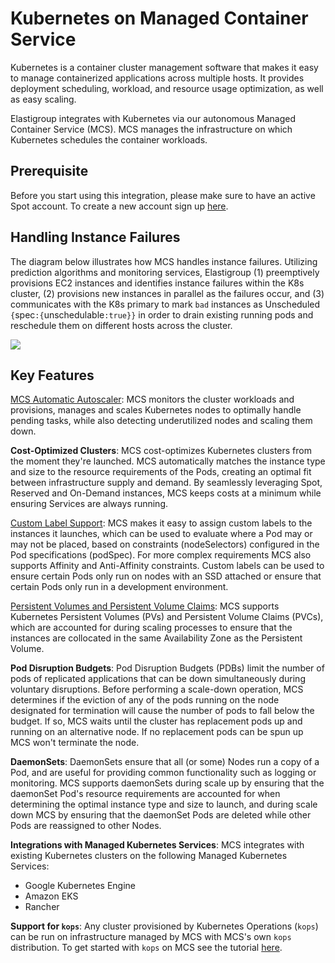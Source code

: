 # Kubernetes on Managed Container Service

Kubernetes is a container cluster management software that makes it easy to manage containerized applications across multiple hosts. It provides deployment scheduling, workload, and resource usage optimization, as well as easy scaling.

Elastigroup integrates with Kubernetes via our autonomous Managed Container Service (MCS). MCS manages the infrastructure on which Kubernetes schedules the container workloads.

## Prerequisite

Before you start using this integration, please make sure to have an active Spot account. To create a new account sign up [here](https://console.spotinst.com/#/auth/signUp).

## Handling Instance Failures

The diagram below illustrates how MCS handles instance failures. Utilizing prediction algorithms and monitoring services, Elastigroup (1) preemptively provisions EC2 instances and identifies instance failures within the K8s cluster, (2) provisions new instances in parallel as the failures occur, and (3) communicates with the K8s primary to mark `bad` instances as Unscheduled `{`spec`:{`unschedulable`:true}}` in order to drain existing running pods and reschedule them on different hosts across the cluster.

<img src="/elastigroup/_media/kubernetes-with-elastigroupREADME_1.jpg" />

## Key Features

[MCS Automatic Autoscaler](elastigroup/tools-integrations/kubernetes-with-elastigroup/kubernetes-cluster-autoscaling): MCS monitors the cluster workloads and provisions, manages and scales Kubernetes nodes to optimally handle pending tasks, while also detecting underutilized nodes and scaling them down.

**Cost-Optimized Clusters**: MCS cost-optimizes Kubernetes clusters from the moment they're launched. MCS automatically matches the instance type and size to the resource requirements of the Pods, creating an optimal fit between infrastructure supply and demand. By seamlessly leveraging Spot, Reserved and On-Demand instances, MCS keeps costs at a minimum while ensuring Services are always running.

[Custom Label Support](elastigroup/tools-integrations/kubernetes-with-elastigroup/custom-label-selectors): MCS makes it easy to assign custom labels to the instances it launches, which can be used to evaluate where a Pod may or may not be placed, based on constraints (nodeSelectors) configured in the Pod specifications (podSpec). For more complex requirements MCS also supports Affinity and Anti-Affinity constraints. Custom labels can be used to ensure certain Pods only run on nodes with an SSD attached or ensure that certain Pods only run in a development environment.

[Persistent Volumes and Persistent Volume Claims](elastigroup/tools-integrations/kubernetes-with-elastigroup/persistent-volume-support): MCS supports Kubernetes Persistent Volumes (PVs) and Persistent Volume Claims (PVCs), which are accounted for during scaling processes to ensure that the instances are collocated in the same Availability Zone as the Persistent Volume.

**Pod Disruption Budgets**: Pod Disruption Budgets (PDBs) limit the number of pods of replicated applications that can be down simultaneously during voluntary disruptions. Before performing a scale-down operation, MCS determines if the eviction of any of the pods running on the node designated for termination will cause the number of pods to fall below the budget. If so, MCS waits until the cluster has replacement pods up and running on an alternative node. If no replacement pods can be spun up MCS won't terminate the node.

**DaemonSets**: DaemonSets ensure that all (or some) Nodes run a copy of a Pod, and are useful for providing common functionality such as logging or monitoring. MCS supports daemonSets during scale up by ensuring that the daemonSet Pod's resource requirements are accounted for when determining the optimal instance type and size to launch, and during scale down MCS by ensuring that the daemonSet Pods are deleted while other Pods are reassigned to other Nodes.

**Integrations with Managed Kubernetes Services**: MCS integrates with existing Kubernetes clusters on the following Managed Kubernetes Services:

- Google Kubernetes Engine
- Amazon EKS
- Rancher

**Support for `kops`**: Any cluster provisioned by Kubernetes Operations (`kops`) can be run on infrastructure managed by MCS with MCS's own `kops` distribution. To get started with `kops` on MCS see the tutorial [here](ocean/tools-and-integrations/kops/).
